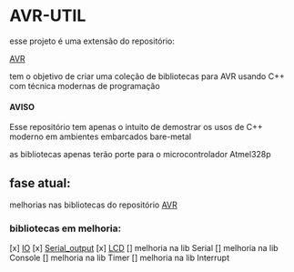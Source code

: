 # AVR-UTIL
esse projeto é uma extensão do repositório:

[AVR](https://github.com/RecursiveError/AVR)

tem o objetivo de criar uma coleção de bibliotecas para AVR usando C++ com técnica modernas de programação   

#### AVISO
Esse repositório tem apenas o intuito de demostrar os usos de C++ moderno em ambientes embarcados bare-metal 

as bibliotecas apenas terão porte para o microcontrolador Atmel328p 

## fase atual:
melhorias nas bibliotecas do repositório 
[AVR](https://github.com/RecursiveError/AVR)
### bibliotecas em melhoria:

[x] [IO](lib/IO)
[x] [Serial_output](lib/SO)
[x] [LCD](lib/LCD)
[] melhoria na lib Serial
[] melhoria na lib Console
[] melhoria na lib Timer
[] melhoria na lib Interrupt

